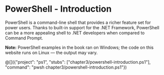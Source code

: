 # PowerShell - Introduction

PowerShell is a command-line shell that provides a richer feature set for power
users. Thanks to built-in support for the .NET Framework, PowerShell can be
a more appealing shell to .NET developers when compared to Command Prompt.

__Note:__ PowerShell examples in the book ran on Windows; the code on this
website runs on Linux — the output may vary.

@[]({"project": "ps1", "stubs": ["chapter3/powershell-introduction.ps1"], "command": "pwsh chapter3/powershell-introduction.ps1"})
